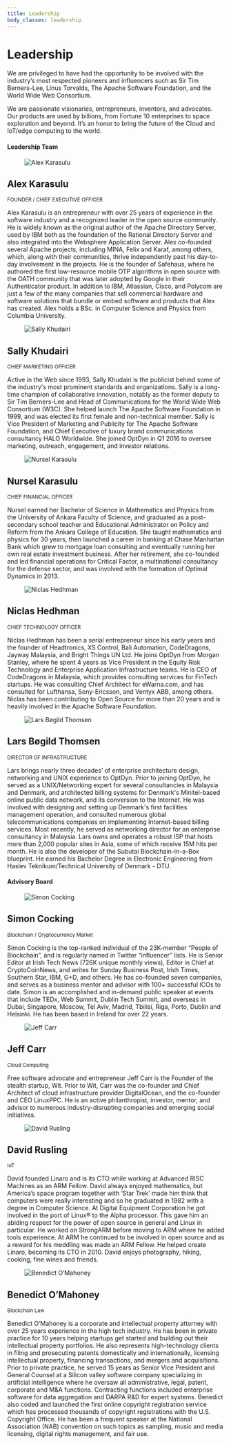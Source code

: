 ```yaml
---
title: Leadership
body_classes: leadership
---
```


<div class="banner" markdown="1">
<div class="container">
<h1>Leadership</h1>
</div>
</div>

<section class="container">
    <div class="textBlock">
        <p>We are privileged to have had the opportunity to be involved with the industry’s most respected pioneers and influencers such as Sir Tim Berners-Lee, Linus Torvalds, The Apache Software Foundation, and the World Wide Web Consortium.</p>
        <p>We are passionate visionaries, entrepreneurs, inventors, and advocates. Our products are used by billions, from Fortune 10 enterprises to space exploration and beyond. It’s an honor to bring the future of the Cloud and IoT/edge computing to the world.</p>
    </div>
</section>
<section class="container">
    <h4>Leadership Team</h4>
    <div class="leadersWrap">
        <div class="card">
            <figure>
                <img src="../images/alex.jpg" alt="Alex Karasulu">
            </figure>
            <div>
                <h2>Alex Karasulu</h2>
                <small>FOUNDER / CHIEF EXECUTIVE OFFICER</small>
                <p>Alex Karasulu is an entrepreneur with over 25 years of experience in the software industry and a recognized leader in the open source community. He is widely known as the original author of the Apache Directory Server, used by IBM both as the foundation of the Rational Directory Server and also integrated into the Websphere Application Server. Alex co-founded several Apache projects, including MINA, Felix and Karaf, among others, which, along with their communities, thrive independently past his day-to-day involvement in the projects. He is the founder of Safehaus, where he authored the first low-resource mobile OTP algorithms in open source with the OATH community that was later adopted by Google in their Authenticator product. In addition to IBM, Atlassian, Cisco, and Polycom are just a few of the many companies that sell commercial hardware and software solutions that bundle or embed software and products that Alex has created. Alex holds a BSc. in Computer Science and Physics from Columbia University.</p>
            </div>
        </div>
        <div class="card">
            <figure>
                <img src="../images/sally-01.jpg" alt="Sally Khudairi">
            </figure>
            <div>
                <h2>Sally Khudairi</h2>
                <small>CHIEF MARKETING OFFICER</small>
                <p>Active in the Web since 1993, Sally Khudairi is the publicist behind some of the industry's most prominent standards and organizations. Sally is a long-time champion of collaborative innovation, notably as the former deputy to Sir Tim Berners-Lee and Head of Communications for the World Wide Web Consortium (W3C). She helped launch The Apache Software Foundation in 1999, and was elected its first female and non-technical member. Sally is Vice President of Marketing and Publicity for The Apache Software Foundation, and Chief Executive of luxury brand communications consultancy HALO Worldwide. She joined OptDyn in Q1 2016 to oversee marketing, outreach, engagement, and investor relations.</p>
            </div>
        </div>
        <div class="card">
            <figure>
                <img src="../images/NurselKarasulu.jpg" alt="Nursel Karasulu">
            </figure>
            <div>
                <h2>Nursel Karasulu</h2>
                <small>CHIEF FINANCIAL OFFICER</small>
                <p>Nursel earned her Bachelor of Science in Mathematics and Physics from the University of Ankara Faculty of Science, and graduated as a post-secondary school teacher and Educational Administrator on Policy and Reform from the Ankara College of Education. She taught mathematics and physics for 30 years, then launched a career in banking at Chase Manhattan Bank which grew to mortgage loan consulting and eventually running her own real estate investment business. After her retirement, she co-founded and led financial operations for Critical Factor, a multinational consultancy for the defense sector, and was involved with the formation of Optimal Dynamics in 2013.</p>
            </div>
        </div>
        <div class="card">
            <figure>
                <img src="../images/niclas.jpg" alt="Niclas Hedhman">
            </figure>
            <div>
                <h2>Niclas Hedhman</h2>
                <small>CHIEF TECHNOLOGY OFFICER</small>
                <p>Niclas Hedhman has been a serial entrepreneur since his early years and the founder of Headtronics, XS Control, Bali Automation, CodeDragons, Jayway Malaysia, and Bright Things UN Ltd. He joins OptDyn from Morgan Stanley, where he spent 4 years as Vice President in the Equity Risk Technology and Enterprise Application Infrastructure teams. He is CEO of CodeDragons in Malaysia, which provides consulting services for FinTech startups. He was consulting Chief Architect for eWarna.com, and has consulted for Lufthansa, Sony-Ericsson, and Ventyx ABB, among others. Niclas has been contributing to Open Source for more than 20 years and is heavily involved in the Apache Software Foundation.</p>
            </div>
        </div>
        <div class="card">
            <figure>
                <img src="../images/larsthomsen.jpg" alt="Lars Bøgild Thomsen">
            </figure>
            <div>
                <h2>Lars Bøgild Thomsen</h2>
                <small>DIRECTOR OF INFRASTRUCTURE</small>
                <p>Lars brings nearly three decades’ of enterprise architecture design, networking and UNIX experience to OptDyn. Prior to joining OptDyn, he served as a UNIX/Networking expert for several consultancies in Malaysia and Denmark, and architected billing systems for Denmark's Minitel-based online public data network, and its conversion to the Internet. He was involved with designing and setting up Denmark's first facilities management operation, and consulted numerous global telecommunications companies on implementing Internet-based billing services. Most recently, he served as networking director for an enterprise consultancy in Malaysia. Lars owns and operates a robust ISP that hosts more than 2,000 popular sites in Asia, some of which receive 15M hits per month. He is also the developer of the Subutai Blockchain-in-a-Box blueprint. He earned his Bachelor Degree in Electronic Engineering from Haslev Teknikum/Technical University of Denmark - DTU.</p>
            </div>
        </div>
    </div>
</section>
<section class="container">
    <h4>Advisory Board</h4>
    <div class="leadersWrap">
        <div class="card">
            <figure>
                <img src="../images/Simon-Cocking.jpg" alt="Simon Cocking">
            </figure>
            <div>
                <h2>Simon Cocking</h2>
                <small>Blockchain / Cryptocurrency Market</small>
                <p>Simon Cocking is the top-ranked individual of the 23K-member “People of Blockchain”, and is regularly named in Twitter “influencer” lists. He is Senior Editor at Irish Tech News (726K unique monthly views), Editor in Chief at CryptoCoinNews, and writes for Sunday Business Post, Irish Times, Southern Star, IBM, G+D, and others. He has co-founded seven companies, and serves as a business mentor and advisor with 100+ successful ICOs to date. Simon is an accomplished and in-demand public speaker at events that include TEDx, Web Summit, Dublin Tech Summit, and overseas in Dubai, Singapore, Moscow, Tel Aviv, Madrid, Tbilisi, Riga, Porto, Dublin and Helsinki. He has been based in Ireland for over 22 years.</p>
            </div>
        </div>
        <div class="card">
            <figure>
                <img src="../images/JeffCarr.jpg" alt="Jeff Carr">
            </figure>
            <div>
                <h2>Jeff Carr</h2>
                <small>Cloud Computing</small>
                <p>Free software advocate and entrepreneur Jeff Carr is the Founder of the stealth startup, Wit. Prior to Wit, Carr was the co-founder and Chief Architect of cloud infrastructure provider DigitalOcean, and the co-founder and CEO LinuxPPC. He is an active philanthropist, investor, mentor, and advisor to numerous industry-disrupting companies and emerging social initiatives.</p>
            </div>
        </div>
        <div class="card">
            <figure>
                <img src="../images/David_Rusling_Hi_Res.jpg" alt="David Rusling">
            </figure>
            <div>
                <h2>David Rusling</h2>
                <small>IoT</small>
                <p>David founded Linaro and is its CTO while working at Advanced RISC Machines as an ARM Fellow. David always enjoyed mathematics, but America’s space program together with ‘Star Trek’ made him think that computers were really interesting and so he graduated in 1982 with a degree in Computer Science. At Digital Equipment Corporation he got involved in the port of Linux® to the Alpha processor. This gave him an abiding respect for the power of open source in general and Linux in particular. He worked on StrongARM before moving to ARM where he added tools experience. At ARM he continued to be involved in open source and as a reward for his meddling was made an ARM Fellow. He helped create Linaro, becoming its CTO in 2010. David enjoys photography, hiking, cooking, fine wines and friends.</p>
            </div>
        </div>
        <div class="card">
            <figure>
                <img src="../images/ben-photo-06.jpg" alt="Benedict O’Mahoney">
            </figure>
            <div>
                <h2>Benedict O’Mahoney</h2>
                <small>Blockchain Law</small>
                <p>Benedict O’Mahoney is a corporate and intellectual property attorney with over 25 years experience in the high tech industry. He has been in private practice for 10 years helping startups get started and building out their intellectual property portfolios. He also represents high-technology clients in filing and prosecuting patents domestically and internationally, licensing intellectual property, financing transactions, and mergers and acquisitions. Prior to private practice, he served 15 years as Senior Vice President and General Counsel at a Silicon valley software company specializing in artificial intelligence where he oversaw all administrative, legal, patent, corporate and M&A functions. Contracting functions included enterprise software for data aggregation and DARPA R&D for expert systems. Benedict also coded and launched the first online copyright registration service which has processed thousands of copyright registrations with the U.S. Copyright Office. He has been a frequent speaker at the National Association (NAB) convention on such topics as sampling, music and media licensing, digital rights management, and fair use.</p>
            </div>
        </div>
    </div>
</section>
    
</section>